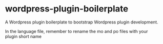 # wordpress-plugin-boilerplate
A Wordpress plugin boilerplate to bootstrap Wordpress plugin development.

In the language file, remember to rename the mo and po files with your plugin short name

